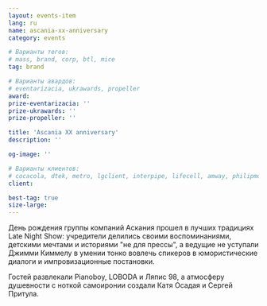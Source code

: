 ```yaml
---
layout: events-item
lang: ru
name: asсania-xx-anniversary
category: events

# Варианты тегов:
# mass, brand, corp, btl, mice
tag: brand 

# Варианты авардов:
# eventarizacia, ukrawards, propeller
award: 
prize-eventarizacia: ''
prize-ukrawards: ''
prize-propeller: ''

title: 'Аsсania ХХ anniversary'
description: ''

og-image: ''

# Варианты клиентов:
# cocacola, dtek, metro, lgclient, interpipe, lifecell, amway, philipmorris, olymp, maristela, udp, top, zefir, unicef, wog, sebbank, niko, nemiroff, maxim, velykakyshenia, marieclaire, chervonenkoracing, burn, altis, mts, prime, seppala, lifeclient, pekingduck,
client: 

best-tag: true
size-large: 
---
```


День рождения группы компаний Аскания прошел в лучших традициях Late Night Show: учредители делились своими воспоминаниями, детскими мечтами и историями "не для прессы", а ведущие не уступали Джимми Киммелу в умении тонко вовлечь спикеров в юмористические диалоги и импровизационные постановки.

Гостей развлекали Pianoboy, LOBODA и Ляпис 98, а атмосферу душевности с ноткой самоиронии создали Катя Осадая и Сергей Притула.
